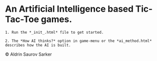 # An Artificial Intelligence based Tic-Tac-Toe games.



    
    1. Run the *_init_.html* file to get started.

    2. The *How AI thinks?* option in game-menu or the *ai_method.html* describes how the AI is built.


© Aldrin Saurov Sarker
